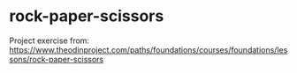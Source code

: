 # rock-paper-scissors

Project exercise from: https://www.theodinproject.com/paths/foundations/courses/foundations/lessons/rock-paper-scissors